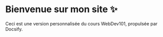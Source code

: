 # Bienvenue sur mon site ✨

Ceci est une version personnalisée du cours WebDev101, propulsée par Docsify.
